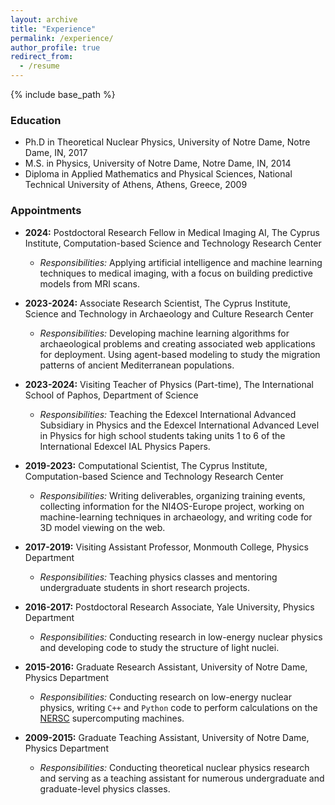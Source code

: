 ```yaml
---
layout: archive
title: "Experience"
permalink: /experience/
author_profile: true
redirect_from:
  - /resume
---
```


{% include base_path %}

### Education

* Ph.D in Theoretical Nuclear Physics, University of Notre Dame, Notre Dame, IN, 2017 
* M.S. in Physics, University of Notre Dame, Notre Dame, IN, 2014 
* Diploma in Applied Mathematics and Physical Sciences, National Technical University of Athens, Athens, Greece, 2009 

### Appointments

* **2024:** Postdoctoral Research Fellow in Medical Imaging AI, The Cyprus Institute, Computation-based Science and Technology Research Center 
  * *Responsibilities:* Applying artificial intelligence and machine learning techniques to medical imaging, with a focus on building predictive models from MRI scans.


* **2023-2024:** Associate Research Scientist, The Cyprus Institute, Science and Technology in Archaeology and Culture Research Center 
  * *Responsibilities:* Developing machine learning algorithms for archaeological problems and creating associated web applications for deployment. Using agent-based modeling to study the migration patterns of ancient Mediterranean populations.

* **2023-2024:** Visiting Teacher of Physics (Part-time), The International School of Paphos, Department of Science 
  * *Responsibilities:* Teaching the Edexcel International Advanced Subsidiary in Physics and the Edexcel International Advanced Level in Physics for high school students taking units 1 to 6 of the International Edexcel IAL Physics Papers.

* **2019-2023:** Computational Scientist, The Cyprus Institute, Computation-based Science and Technology Research Center 
  * *Responsibilities:* Writing deliverables, organizing training events, collecting information for the NI4OS-Europe project, working on machine-learning techniques in archaeology, and writing code for 3D model viewing on the web.

* **2017-2019:** Visiting Assistant Professor, Monmouth College, Physics Department 
  * *Responsibilities:* Teaching physics classes and mentoring undergraduate students in short research projects.

* **2016-2017:** Postdoctoral Research Associate, Yale University, Physics Department 
  * *Responsibilities:* Conducting research in low-energy nuclear physics and developing code to study the structure of light nuclei.

* **2015-2016:** Graduate Research Assistant, University of Notre Dame, Physics Department 
  * *Responsibilities:* Conducting research on low-energy nuclear physics, writing `C++` and `Python` code to perform calculations on the [NERSC](https://www.nersc.gov/) supercomputing machines.

* **2009-2015:** Graduate Teaching Assistant, University of Notre Dame, Physics Department 
  * *Responsibilities:* Conducting theoretical nuclear physics research and serving as a teaching assistant for numerous undergraduate and graduate-level physics classes.


